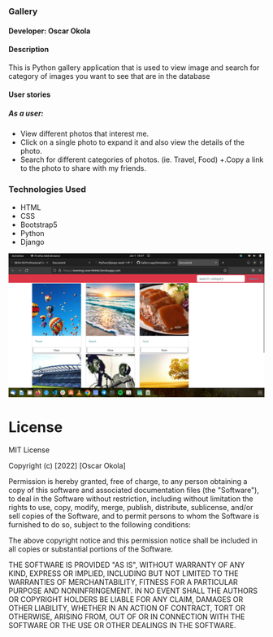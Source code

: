 ### Gallery

#### Developer: Oscar Okola

#### Description
This is Python gallery application that is used to view image and search for category of images you want to see that are in the database

#### User stories
  ##### As a user:
   + View different photos that interest me.
   + Click on a single photo to expand it and also view the details of the photo.
   + Search for different categories of photos. (ie. Travel, Food)
   +.Copy a link to the photo to share with my friends.



### Technologies Used

* HTML
* CSS
* Bootstrap5
* Python
* Django

![HOME PAGE](home.png)


# License
 MIT License


Copyright (c) [2022] [Oscar Okola]

Permission is hereby granted, free of charge, to any person obtaining a copy
of this software and associated documentation files (the "Software"), to deal
in the Software without restriction, including without limitation the rights
to use, copy, modify, merge, publish, distribute, sublicense, and/or sell
copies of the Software, and to permit persons to whom the Software is
furnished to do so, subject to the following conditions:

The above copyright notice and this permission notice shall be included in all
copies or substantial portions of the Software.

THE SOFTWARE IS PROVIDED "AS IS", WITHOUT WARRANTY OF ANY KIND, EXPRESS OR
IMPLIED, INCLUDING BUT NOT LIMITED TO THE WARRANTIES OF MERCHANTABILITY,
FITNESS FOR A PARTICULAR PURPOSE AND NONINFRINGEMENT. IN NO EVENT SHALL THE
AUTHORS OR COPYRIGHT HOLDERS BE LIABLE FOR ANY CLAIM, DAMAGES OR OTHER
LIABILITY, WHETHER IN AN ACTION OF CONTRACT, TORT OR OTHERWISE, ARISING FROM,
OUT OF OR IN CONNECTION WITH THE SOFTWARE OR THE USE OR OTHER DEALINGS IN THE
SOFTWARE.



